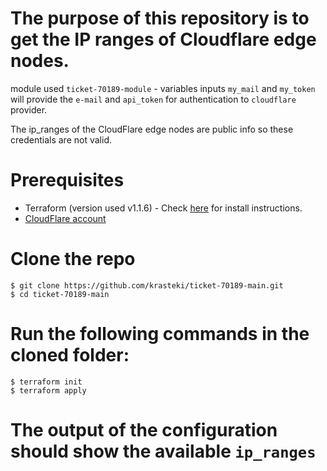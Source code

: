 # The purpose of this repository is to get the IP ranges of Cloudflare edge nodes.

module used `ticket-70189-module` - variables inputs `my_mail` and `my_token` will provide the `e-mail` and `api_token` for authentication to `cloudflare` provider.

The ip_ranges of the CloudFlare edge nodes are public info so these credentials are not valid.

# Prerequisites

- Terraform (version used v1.1.6) - Check [here](https://learn.hashicorp.com/tutorials/terraform/install-cli) for install instructions.
- [CloudFlare account](https://support.cloudflare.com/hc/en-us/articles/201720164-Creating-a-Cloudflare-account-and-adding-a-website)

# Clone the repo
```
$ git clone https://github.com/krasteki/ticket-70189-main.git
$ cd ticket-70189-main
```

# Run the following commands in the cloned folder:
```
$ terraform init
$ terraform apply
```

# The output of the configuration should show the available `ip_ranges`